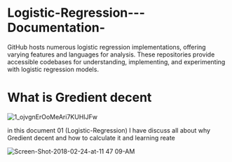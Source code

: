 # Logistic-Regression---Documentation-
 GitHub hosts numerous logistic regression implementations, offering varying features and languages for analysis. These repositories provide accessible codebases for understanding, implementing, and experimenting with logistic regression models.

 # What is Gredient decent

 ![1_ojvgnErOoMeAri7KUHIJFw](https://github.com/778569/Logistic-Regression---Documentation-/assets/52319671/31e26b77-8215-4cfa-9cdc-65d440ef80f5)

 in this document 01 (Logistic-Regression) I have discuss all about why Gredient decent and how to calculate it and learning reate

![Screen-Shot-2018-02-24-at-11 47 09-AM](https://github.com/778569/Logistic-Regression---Documentation-/assets/52319671/b8c91bcc-b9f6-4f6a-b35d-633e189e70d6)
